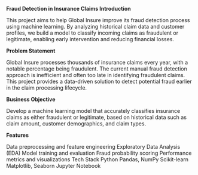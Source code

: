 **Fraud Detection in Insurance Claims
Introduction**

This project aims to help Global Insure improve its fraud detection process using machine learning. By analyzing historical claim data and customer profiles, we build a model to classify incoming claims as fraudulent or legitimate, enabling early intervention and reducing financial losses.

**Problem Statement**

Global Insure processes thousands of insurance claims every year, with a notable percentage being fraudulent. The current manual fraud detection approach is inefficient and often too late in identifying fraudulent claims. This project provides a data-driven solution to detect potential fraud earlier in the claim processing lifecycle.

**Business Objective**

Develop a machine learning model that accurately classifies insurance claims as either fraudulent or legitimate, based on historical data such as claim amount, customer demographics, and claim types.

**Features**

Data preprocessing and feature engineering
Exploratory Data Analysis (EDA)
Model training and evaluation
Fraud probability scoring
Performance metrics and visualizations
Tech Stack
Python
Pandas, NumPy
Scikit-learn
Matplotlib, Seaborn
Jupyter Notebook

